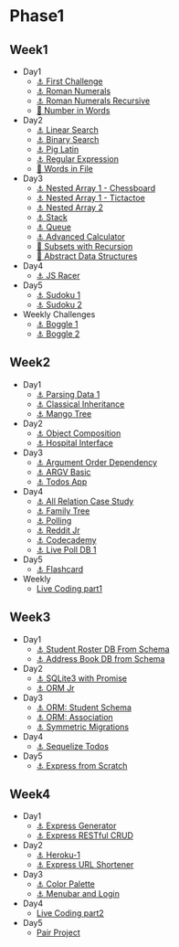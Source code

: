 # Phase1
## Week1
* Day1
  * [⚓️ First Challenge](https://github.com/raynormw/raynormw.github.io/tree/master/hacktiv8/phase1/week1/first-challenge-git)
  * [⚓️ Roman Numerals](https://github.com/raynormw/raynormw.github.io/blob/master/hacktiv8/phase1/week1/roman_numerals.js)
  * [⚓️ Roman Numerals Recursive](https://github.com/raynormw/raynormw.github.io/blob/master/hacktiv8/phase1/week1/roman_numerals_recursive.js)
  * [🚀 Number in Words](https://github.com/raynormw/raynormw.github.io/blob/master/hacktiv8/phase1/week1/number_in_words.js)
* Day2
  * [⚓️ Linear Search](https://github.com/raynormw/raynormw.github.io/blob/master/hacktiv8/phase1/week1/linear_search.js)
  * [⚓️ Binary Search](https://github.com/raynormw/raynormw.github.io/blob/master/hacktiv8/phase1/week1/binary.js)
  * [⚓️ Pig Latin](https://github.com/raynormw/raynormw.github.io/blob/master/hacktiv8/phase1/week1/pig_latin.js)
  * [⚓️ Regular Expression](https://github.com/raynormw/raynormw.github.io/blob/master/hacktiv8/phase1/week1/regular_expressions.js)
  * [🚀 Words in File](https://github.com/raynormw/raynormw.github.io/blob/master/hacktiv8/phase1/week1/words_in_a_file.js)
* Day3
  * [⚓️ Nested Array 1 - Chessboard](https://github.com/raynormw/raynormw.github.io/blob/master/hacktiv8/phase1/week1/chessboard.js)
  * [⚓️ Nested Array 1 - Tictactoe](https://github.com/raynormw/raynormw.github.io/blob/master/hacktiv8/phase1/week1/tictactoe.js)
  * [⚓️ Nested Array 2](https://github.com/raynormw/raynormw.github.io/blob/master/hacktiv8/phase1/week1/nested_array_2_convert.js)
  * [⚓️ Stack](https://github.com/raynormw/raynormw.github.io/blob/master/hacktiv8/phase1/week1/stack.js)
  * [⚓️ Queue](https://github.com/raynormw/raynormw.github.io/blob/master/hacktiv8/phase1/week1/queue.js)
  * [⚓️ Advanced Calculator](https://github.com/raynormw/raynormw.github.io/blob/master/hacktiv8/phase1/week1/calculator.js)
  * [🚀 Subsets with Recursion](https://github.com/raynormw/raynormw.github.io/blob/master/hacktiv8/phase1/week1/recursive_methods.js)
  * [🚀 Abstract Data Structures](https://github.com/raynormw/raynormw.github.io/blob/master/hacktiv8/phase1/week1/abstract_data_structures.js)
* Day4
  * [⚓️ JS Racer](https://github.com/raynormw/raynormw.github.io/tree/master/hacktiv8/phase1/week1/js-racer)
* Day5
  * [⚓️ Sudoku 1](https://github.com/raynormw/raynormw.github.io/tree/master/hacktiv8/phase1/week1/sudoku1)
  * [⚓️ Sudoku 2](https://github.com/raynormw/raynormw.github.io/tree/master/hacktiv8/phase1/week1/sudoku2)
* Weekly Challenges
  * [⚓️ Boggle 1](https://github.com/raynormw/raynormw.github.io/tree/master/hacktiv8/phase1/week1/boggle1)
  * [⚓️ Boggle 2](https://github.com/raynormw/raynormw.github.io/tree/master/hacktiv8/phase1/week1/boggle2)

## Week2
* Day1
  * [⚓️ Parsing Data 1](https://github.com/raynormw/raynormw.github.io/tree/master/hacktiv8/phase1/week2/parsing-data)
  * [⚓️ Classical Inheritance](https://github.com/raynormw/raynormw.github.io/blob/master/hacktiv8/phase1/week2/classical-inheritance/animals_inheritance.js)
  * [⚓️ Mango Tree](https://github.com/raynormw/raynormw.github.io/blob/master/hacktiv8/phase1/week2/mango-tree/mango_tree.js)
* Day2
  * [⚓️ Object Composition](https://github.com/raynormw/raynormw.github.io/tree/master/hacktiv8/phase1/week2/object-composition)
  * [⚓️ Hospital Interface](https://github.com/raynormw/raynormw.github.io/blob/master/hacktiv8/phase1/week2/hospital-interface/hospital.js)
* Day3
  * [⚓️ Argument Order Dependency](https://github.com/raynormw/raynormw.github.io/tree/master/hacktiv8/phase1/week2/argument-order-dependency)
  * [⚓️ ARGV Basic](https://github.com/raynormw/raynormw.github.io/blob/master/hacktiv8/phase1/week2/argv-basics/pig_latin.js)
  * [⚓️ Todos App](https://github.com/raynormw/raynormw.github.io/tree/master/hacktiv8/phase1/week2/js-todos)
* Day4
  * [⚓️ All Relation Case Study](https://github.com/raynormw/raynormw.github.io/blob/master/hacktiv8/phase1/week2/all-relations-case-study/karyawan_schema.png)
  * [⚓️ Family Tree](https://github.com/raynormw/raynormw.github.io/blob/master/hacktiv8/phase1/week2/schema-family-tree/family%20tree.png)
  * [⚓️ Polling](https://github.com/raynormw/raynormw.github.io/blob/master/hacktiv8/phase1/week2/schema-polling/polling_schema.png)
  * [⚓️ Reddit Jr](https://github.com/raynormw/raynormw.github.io/blob/master/hacktiv8/phase1/week2/schema-reddit-jr/Reddit-Jr.png)
  * [⚓️ Codecademy](https://github.com/raynormw/raynormw.github.io/blob/master/hacktiv8/phase1/week2/sql-codecademy/sql_codecademy.png)
  * [⚓️ Live Poll DB 1](https://github.com/raynormw/raynormw.github.io/tree/master/hacktiv8/phase1/week2/poll-db-1)
* Day5
  * [⚓️ Flashcard](https://github.com/raynormw/raynormw.github.io/tree/master/hacktiv8/phase1/week2/js-flashcards)
* Weekly
  * [Live Coding part1](https://github.com/raynormw/raynormw.github.io/blob/master/hacktiv8/phase1/week2/livecoding_phase1.js)

## Week3
* Day1
  * [⚓️ Student Roster DB From Schema](https://github.com/raynormw/raynormw.github.io/tree/master/hacktiv8/phase1/week3/student-roster-db-from-schema)
  * [⚓️ Address Book DB from Schema](https://github.com/raynormw/raynormw.github.io/tree/master/hacktiv8/phase1/week3/address-book-db-from-schema)
* Day2
  * [⚓️ SQLite3 with Promise](https://github.com/raynormw/raynormw.github.io/tree/master/hacktiv8/phase1/week3/sqlite3-promise)
  * [⚓️ ORM Jr](https://github.com/raynormw/raynormw.github.io/tree/master/hacktiv8/phase1/week3/orm-jr)
* Day3
  * [⚓️ ORM: Student Schema](https://github.com/raynormw/raynormw.github.io/tree/master/hacktiv8/phase1/week3/orm-student-schema)
  * [⚓️ ORM: Association](https://github.com/raynormw/raynormw.github.io/tree/master/hacktiv8/phase1/week3/orm-associations)
  * [⚓️ Symmetric Migrations](https://github.com/raynormw/raynormw.github.io/tree/master/hacktiv8/phase1/week3/orm-symmetric-migrations)
* Day4
  * [⚓️ Sequelize Todos](https://github.com/raynormw/raynormw.github.io/tree/master/hacktiv8/phase1/week3/sequelize-todos)
* Day5
  * [⚓️ Express from Scratch](https://github.com/raynormw/raynormw.github.io/tree/master/hacktiv8/phase1/week3/express-from-scratch)

## Week4
* Day1
  * [⚓️ Express Generator](https://github.com/raynormw/raynormw.github.io/tree/master/hacktiv8/phase1/week4/express-generator)
  * [⚓️ Express RESTful CRUD](https://github.com/raynormw/raynormw.github.io/tree/master/hacktiv8/phase1/week4/express-restful-crud)
* Day2
  * [⚓️ Heroku-1](https://github.com/raynormw/raynormw.github.io/tree/master/hacktiv8/phase1/week4/heroku-1)
  * [⚓️ Express URL Shortener](https://github.com/raynormw/raynormw.github.io/tree/master/hacktiv8/phase1/week4/express-url-shortener)
* Day3
  * [⚓️ Color Palette](https://github.com/raynormw/raynormw.github.io/tree/master/hacktiv8/phase1/week4/color-palette)
  * [⚓️ Menubar and Login](https://github.com/raynormw/raynormw.github.io/tree/master/hacktiv8/phase1/week4/menubar-login)
* Day4
  * [Live Coding part2](https://github.com/raynormw/raynormw.github.io/tree/master/hacktiv8/phase1/week4/gedung-perkantoran)
* Day5
  * [Pair Project](https://github.com/raynormw/raynormw.github.io/tree/master/hacktiv8/phase1/week4/food-directory)
